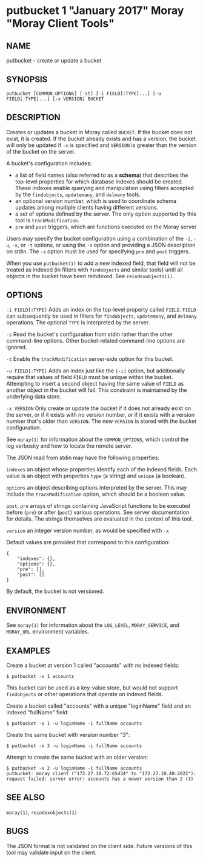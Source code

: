 # putbucket 1 "January 2017" Moray "Moray Client Tools"

## NAME

putbucket - create or update a bucket

## SYNOPSIS

`putbucket [COMMON_OPTIONS] [-st] [-i FIELD[:TYPE]...] [-u FIELD[:TYPE]...] [-x VERSION] BUCKET`

## DESCRIPTION

Creates or updates a bucket in Moray called `BUCKET`.  If the bucket does not
exist, it is created.  If the bucket already exists and has a version, the
bucket will only be updated if `-x` is specified and `VERSION` is greater than
the version of the bucket on the server.

A bucket's configuration includes:

* a list of field names (also referred to as a **schema**) that describes the
  top-level properties for which database indexes should be created.  These
  indexes enable querying and manipulation using filters accepted by the
  `findobjects`, `updatemany`, and `delmany` tools.
* an optional version number, which is used to coordinate schema updates among
  multiple clients having different versions.
* a set of options defined by the server.  The only option supported by this
  tool is `trackModification`.
* `pre` and `post` triggers, which are functions executed on the Moray server

Users may specify the bucket configuration using a combination of the `-i`,
`-u`, `-x`, or `-t` options, or using the `-s` option and providing a JSON
description on stdin.  The `-s` option must be used for specifying `pre` and
`post` triggers.

When you use `putbucket(1)` to add a new indexed field, that field will not be
treated as indexed (in filters with `findobjects` and similar tools) until all
objects in the bucket have been reindexed.  See `reindexobjects(1)`.

## OPTIONS

`-i FIELD[:TYPE]`
  Adds an index on the top-level property called `FIELD`.  `FIELD` can
  subsequently be used in filters for `findobjects`, `updatemany`, and
  `delmany` operations.  The optional `TYPE` is interpreted by the server.

`-s`
  Read the bucket's configuration from stdin rather than the other
  command-line options.  Other bucket-related command-line options are
  ignored.

`-t`
  Enable the `trackModification` server-side option for this bucket.

`-u FIELD[:TYPE]`
  Adds an index just like the `[-i]` option, but additionally require that
  values of field `FIELD` must be unique within the bucket.  Attempting to
  insert a second object having the same value of `FIELD` as another object in
  the bucket will fail.  This constraint is maintained by the underlying data
  store.

`-x VERSION`
  Only create or update the bucket if it does not already exist on the server,
  or if it exists with no version number, or if it exists with a version
  number that's older than `VERSION`.  The new `VERSION` is stored with the
  bucket configuration.

See `moray(1)` for information about the `COMMON_OPTIONS`, which control
the log verbosity and how to locate the remote server.

The JSON read from stdin may have the following properties:

`indexes`
  an object whose properties identify each of the indexed fields.  Each value
  is an object with properties `type` (a string) and `unique` (a boolean).

`options`
  an object describing options interpreted by the server.  This may include
  the `trackModification` option, which should be a boolean value.

`post`, `pre`
  arrays of strings containing JavaScript functions to be executed before
  (`pre`) or after (`post`) various operations.  See server documentation for
  details.  The strings themselves are evaluated in the context of this tool.

`version`
  an integer version number, as would be specified with `-x`

Default values are provided that correspond to this configuration:

    {
        "indexes": {},
        "options": {},
        "pre": [],
        "post": []
    }

By default, the bucket is not versioned.


## ENVIRONMENT

See `moray(1)` for information about the `LOG_LEVEL`, `MORAY_SERVICE`, and
`MORAY_URL` environment variables.

## EXAMPLES

Create a bucket at version 1 called "accounts" with no indexed fields:

    $ putbucket -x 1 accounts

This bucket can be used as a key-value store, but would not support
`findobjects` or other operations that operate on indexed fields.

Create a bucket called "accounts" with a unique "loginName" field and an
indexed "fullName" field:

    $ putbucket -x 1 -u loginName -i fullName accounts

Create the same bucket with version number "3":

    $ putbucket -x 3 -u loginName -i fullName accounts

Attempt to create the same bucket with an older version:

    $ putbucket -x 2 -u loginName -i fullName accounts
    putbucket: moray client ("172.27.10.72:65434" to "172.27.10.40:2022"): request failed: server error: accounts has a newer version than 2 (3)

## SEE ALSO

`moray(1)`, `reindexobjects(1)`

## BUGS

The JSON format is not validated on the client side.  Future versions of this
tool may validate input on the client.
